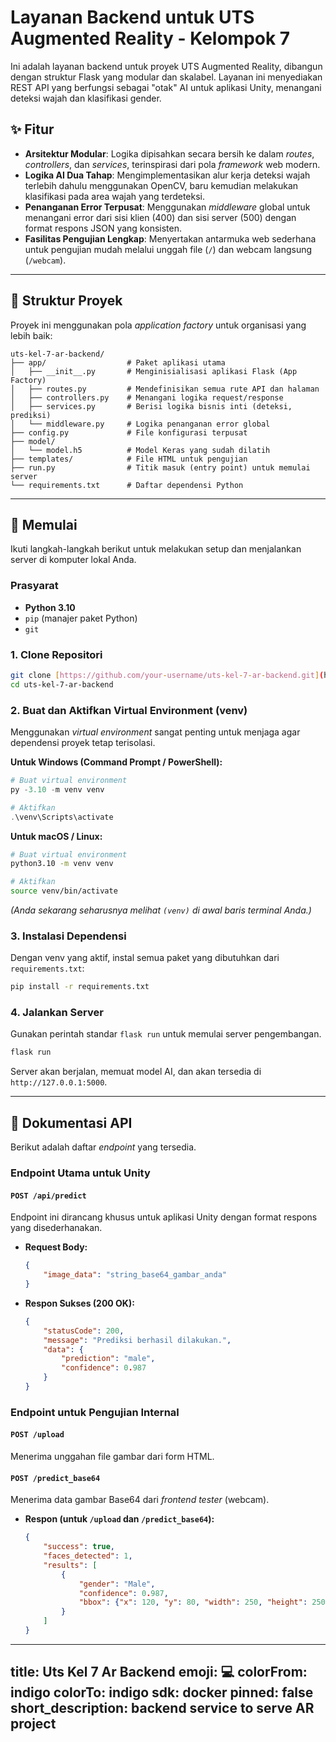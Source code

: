 # Layanan Backend untuk UTS Augmented Reality - Kelompok 7

Ini adalah layanan backend untuk proyek UTS Augmented Reality, dibangun dengan struktur Flask yang modular dan skalabel. Layanan ini menyediakan REST API yang berfungsi sebagai "otak" AI untuk aplikasi Unity, menangani deteksi wajah dan klasifikasi gender.

## ✨ Fitur

* **Arsitektur Modular**: Logika dipisahkan secara bersih ke dalam *routes*, *controllers*, dan *services*, terinspirasi dari pola *framework* web modern.
* **Logika AI Dua Tahap**: Mengimplementasikan alur kerja deteksi wajah terlebih dahulu menggunakan OpenCV, baru kemudian melakukan klasifikasi pada area wajah yang terdeteksi.
* **Penanganan Error Terpusat**: Menggunakan *middleware* global untuk menangani error dari sisi klien (400) dan sisi server (500) dengan format respons JSON yang konsisten.
* **Fasilitas Pengujian Lengkap**: Menyertakan antarmuka web sederhana untuk pengujian mudah melalui unggah file (`/`) dan webcam langsung (`/webcam`).

---

## 📂 Struktur Proyek

Proyek ini menggunakan pola *application factory* untuk organisasi yang lebih baik:

```
uts-kel-7-ar-backend/
├── app/                  # Paket aplikasi utama
│   ├── __init__.py       # Menginisialisasi aplikasi Flask (App Factory)
│   ├── routes.py         # Mendefinisikan semua rute API dan halaman
│   ├── controllers.py    # Menangani logika request/response
│   ├── services.py       # Berisi logika bisnis inti (deteksi, prediksi)
│   └── middleware.py     # Logika penanganan error global
├── config.py             # File konfigurasi terpusat
├── model/
│   └── model.h5          # Model Keras yang sudah dilatih
├── templates/            # File HTML untuk pengujian
├── run.py                # Titik masuk (entry point) untuk memulai server
└── requirements.txt      # Daftar dependensi Python
```

---

## 🚀 Memulai

Ikuti langkah-langkah berikut untuk melakukan setup dan menjalankan server di komputer lokal Anda.

### Prasyarat

* **Python 3.10**
* `pip` (manajer paket Python)
* `git`

### 1. Clone Repositori
```bash
git clone [https://github.com/your-username/uts-kel-7-ar-backend.git](https://github.com/your-username/uts-kel-7-ar-backend.git)
cd uts-kel-7-ar-backend
```

### 2. Buat dan Aktifkan Virtual Environment (venv)

Menggunakan *virtual environment* sangat penting untuk menjaga agar dependensi proyek tetap terisolasi.

**Untuk Windows (Command Prompt / PowerShell):**
```powershell
# Buat virtual environment
py -3.10 -m venv venv

# Aktifkan
.\venv\Scripts\activate
```

**Untuk macOS / Linux:**
```bash
# Buat virtual environment
python3.10 -m venv venv

# Aktifkan
source venv/bin/activate
```
*(Anda sekarang seharusnya melihat `(venv)` di awal baris terminal Anda.)*

### 3. Instalasi Dependensi
Dengan venv yang aktif, instal semua paket yang dibutuhkan dari `requirements.txt`:
```bash
pip install -r requirements.txt
```

### 4. Jalankan Server
Gunakan perintah standar `flask run` untuk memulai server pengembangan.
```bash
flask run
```
Server akan berjalan, memuat model AI, dan akan tersedia di `http://127.0.0.1:5000`.

---

## 🧪 Dokumentasi API

Berikut adalah daftar *endpoint* yang tersedia.

### Endpoint Utama untuk Unity

#### `POST /api/predict`
Endpoint ini dirancang khusus untuk aplikasi Unity dengan format respons yang disederhanakan.

* **Request Body:**
    ```json
    {
        "image_data": "string_base64_gambar_anda"
    }
    ```
* **Respon Sukses (200 OK):**
    ```json
    {
        "statusCode": 200,
        "message": "Prediksi berhasil dilakukan.",
        "data": {
            "prediction": "male",
            "confidence": 0.987
        }
    }
    ```

### Endpoint untuk Pengujian Internal

#### `POST /upload`
Menerima unggahan file gambar dari form HTML.

#### `POST /predict_base64`
Menerima data gambar Base64 dari *frontend tester* (webcam).

* **Respon (untuk `/upload` dan `/predict_base64`):**
    ```json
    {
        "success": true,
        "faces_detected": 1,
        "results": [
            {
                "gender": "Male",
                "confidence": 0.987,
                "bbox": {"x": 120, "y": 80, "width": 250, "height": 250}
            }
        ]
    }
    ```

---
title: Uts Kel 7 Ar Backend
emoji: 💻
colorFrom: indigo
colorTo: indigo
sdk: docker
pinned: false
short_description: backend service to serve AR project
---
